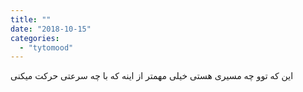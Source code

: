 ```yaml
---
title: ""
date: "2018-10-15"
categories: 
  - "tytomood"
---
```


این که توو چه مسیری هستی خیلی مهمتر از اینه که با چه سرعتی حرکت میکنی
